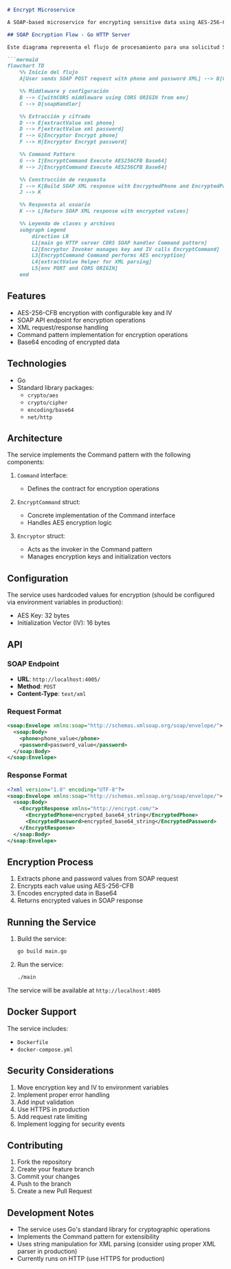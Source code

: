 ```markdown
# Encrypt Microservice

A SOAP-based microservice for encrypting sensitive data using AES-256-CFB encryption algorithm, implemented in Go using the Command pattern.

## SOAP Encryption Flow - Go HTTP Server

Este diagrama representa el flujo de procesamiento para una solicitud SOAP POST que incluye un número de teléfono y una contraseña en formato XML, los cuales son cifrados y devueltos en una respuesta SOAP cifrada.

```mermaid
flowchart TD
    %% Inicio del flujo
    A[User sends SOAP POST request with phone and password XML] --> B[Go HTTP server main go]

    %% Middleware y configuración
    B --> C[withCORS middleware using CORS ORIGIN from env]
    C --> D[soapHandler]

    %% Extracción y cifrado
    D --> E[extractValue xml phone]
    D --> F[extractValue xml password]
    E --> G[Encryptor Encrypt phone]
    F --> H[Encryptor Encrypt password]

    %% Command Pattern
    G --> I[EncryptCommand Execute AES256CFB Base64]
    H --> J[EncryptCommand Execute AES256CFB Base64]

    %% Construcción de respuesta
    I --> K[Build SOAP XML response with EncryptedPhone and EncryptedPassword]
    J --> K

    %% Respuesta al usuario
    K --> L[Return SOAP XML response with encrypted values]

    %% Leyenda de clases y archivos
    subgraph Legend
        direction LR
        L1[main go HTTP server CORS SOAP handler Command pattern]
        L2[Encryptor Invoker manages key and IV calls EncryptCommand]
        L3[EncryptCommand Command performs AES encryption]
        L4[extractValue Helper for XML parsing]
        L5[env PORT and CORS ORIGIN]
    end
```

## Features

- AES-256-CFB encryption with configurable key and IV
- SOAP API endpoint for encryption operations
- XML request/response handling
- Command pattern implementation for encryption operations
- Base64 encoding of encrypted data

## Technologies

- Go
- Standard library packages:
  - `crypto/aes`
  - `crypto/cipher`
  - `encoding/base64`
  - `net/http`

## Architecture

The service implements the Command pattern with the following components:

1. `Command` interface:
   - Defines the contract for encryption operations

2. `EncryptCommand` struct:
   - Concrete implementation of the Command interface
   - Handles AES encryption logic

3. `Encryptor` struct:
   - Acts as the invoker in the Command pattern
   - Manages encryption keys and initialization vectors

## Configuration

The service uses hardcoded values for encryption (should be configured via environment variables in production):

- AES Key: 32 bytes
- Initialization Vector (IV): 16 bytes

## API

### SOAP Endpoint

- **URL**: `http://localhost:4005/`
- **Method**: `POST`
- **Content-Type**: `text/xml`

### Request Format

```xml
<soap:Envelope xmlns:soap="http://schemas.xmlsoap.org/soap/envelope/">
  <soap:Body>
    <phone>phone_value</phone>
    <password>password_value</password>
  </soap:Body>
</soap:Envelope>
```

### Response Format

```xml
<?xml version="1.0" encoding="UTF-8"?>
<soap:Envelope xmlns:soap="http://schemas.xmlsoap.org/soap/envelope/">
  <soap:Body>
    <EncryptResponse xmlns="http://encrypt.com/">
      <EncryptedPhone>encrypted_base64_string</EncryptedPhone>
      <EncryptedPassword>encrypted_base64_string</EncryptedPassword>
    </EncryptResponse>
  </soap:Body>
</soap:Envelope>
```

## Encryption Process

1. Extracts phone and password values from SOAP request
2. Encrypts each value using AES-256-CFB
3. Encodes encrypted data in Base64
4. Returns encrypted values in SOAP response

## Running the Service

1. Build the service:
   ```bash
   go build main.go
   ```

2. Run the service:
   ```bash
   ./main
   ```

The service will be available at `http://localhost:4005`

## Docker Support

The service includes:
- `Dockerfile`
- `docker-compose.yml`

## Security Considerations

1. Move encryption key and IV to environment variables
2. Implement proper error handling
3. Add input validation
4. Use HTTPS in production
5. Add request rate limiting
6. Implement logging for security events

## Contributing

1. Fork the repository
2. Create your feature branch
3. Commit your changes
4. Push to the branch
5. Create a new Pull Request

## Development Notes

- The service uses Go's standard library for cryptographic operations
- Implements the Command pattern for extensibility
- Uses string manipulation for XML parsing (consider using proper XML parser in production)
- Currently runs on HTTP (use HTTPS for production)
```